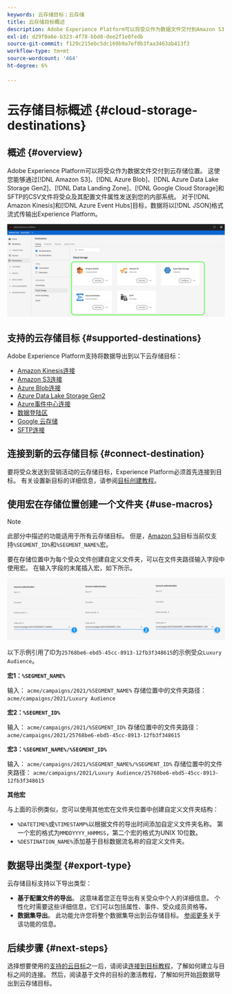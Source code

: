 ```yaml
---
keywords: 云存储目标；云存储
title: 云存储目标概述
description: Adobe Experience Platform可以将受众作为数据文件交付到Amazon S3、AWS Kinesis、Azure事件中心或SFTP云存储位置。
exl-id: d29f0a6e-b323-4f78-bbd0-dee2f1e0fedb
source-git-commit: f129c215ebc5dc169b9a7ef9b3faa3463ab413f3
workflow-type: tm+mt
source-wordcount: '464'
ht-degree: 6%

---
```


# 云存储目标概述 {#cloud-storage-destinations}

## 概述 {#overview}

Adobe Experience Platform可以将受众作为数据文件交付到云存储位置。 这使您能够通过[!DNL Amazon S3]、[!DNL Azure Blob]、[!DNL Azure Data Lake Storage Gen2]、[!DNL Data Landing Zone]、[!DNL Google Cloud Storage]和SFTP的CSV文件将受众及其配置文件属性发送到您的内部系统。 对于[!DNL Amazon Kinesis]和[!DNL Azure Event Hubs]目标，数据将以[!DNL JSON]格式流式传输出Experience Platform。

![Adobe云存储目标](../../assets/catalog/cloud-storage/cloud-storage-destinations.png)

## 支持的云存储目标 {#supported-destinations}

Adobe Experience Platform支持将数据导出到以下云存储目标：

* [Amazon Kinesis连接](amazon-kinesis.md)
* [Amazon S3连接](amazon-s3.md)
* [Azure Blob连接](azure-blob.md)
* [Azure Data Lake Storage Gen2](adls-gen2.md)
* [Azure事件中心连接](azure-event-hubs.md)
* [数据登陆区](data-landing-zone.md)
* [Google 云存储](google-cloud-storage.md)
* [SFTP连接](sftp.md)

## 连接到新的云存储目标 {#connect-destination}

要将受众发送到营销活动的云存储目标，Experience Platform必须首先连接到目标。 有关设置新目标的详细信息，请参阅[目标创建教程](../../ui/connect-destination.md)。


## 使用宏在存储位置创建一个文件夹 {#use-macros}

>[!NOTE]
>
> 此部分中描述的功能适用于所有云存储目标。 但是，[Amazon S3](amazon-s3.md)目标当前仅支持`%SEGMENT_ID%`和`%SEGMENT_NAME%`宏。

要在存储位置中为每个受众文件创建自定义文件夹，可以在文件夹路径输入字段中使用宏。 在输入字段的末尾插入宏，如下所示。

![如何使用宏在存储中创建文件夹](../../assets/catalog/cloud-storage/workflow/macros-folder-path.png)

以下示例引用了ID为`25768be6-ebd5-45cc-8913-12fb3f348615`的示例受众`Luxury Audience`。

**宏1：`%SEGMENT_NAME%`**

输入： `acme/campaigns/2021/%SEGMENT_NAME%`
存储位置中的文件夹路径： `acme/campaigns/2021/Luxury Audience`

**宏2：`%SEGMENT_ID%`**

输入： `acme/campaigns/2021/%SEGMENT_ID%`
存储位置中的文件夹路径： `acme/campaigns/2021/25768be6-ebd5-45cc-8913-12fb3f348615`

**宏3：`%SEGMENT_NAME%/%SEGMENT_ID%`**

输入： `acme/campaigns/2021/%SEGMENT_NAME%/%SEGMENT_ID%`
存储位置中的文件夹路径： `acme/campaigns/2021/Luxury Audience/25768be6-ebd5-45cc-8913-12fb3f348615`

**其他宏**

与上面的示例类似，您可以使用其他宏在文件夹位置中创建自定义文件夹结构：

* `%DATETIME%`或`%TIMESTAMP%`以根据文件的导出时间添加自定义文件夹名称。 第一个宏的格式为`MMDDYYYY_HHMMSS`，第二个宏的格式为UNIX 10位数。
* `%DESTINATION_NAME%`添加基于目标数据流名称的自定义文件夹。

## 数据导出类型 {#export-type}

云存储目标支持以下导出类型：
* **基于配置文件的导出**。 这意味着您正在导出有关受众中个人的详细信息。 个性化时需要这些详细信息，它们可以包括属性、事件、受众成员资格等。
* **数据集导出**。 此功能允许您将整个数据集导出到云存储目标。 [参阅更多](/help/destinations/ui/export-datasets.md)关于该功能的信息。

## 后续步骤 {#next-steps}

选择想要使用的[支持的云目标](#supported-destinations)之一后，请阅读[连接到目标教程](/help/destinations/ui/connect-destination.md)，了解如何建立与目标之间的连接。 然后，阅读基于文件的目标的激活教程，了解如何开始[将](/help/destinations/ui/activate-batch-profile-destinations.md)数据导出到云存储目标。
